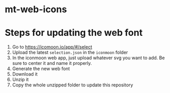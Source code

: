 # mt-web-icons

# Steps for updating the web font
1. Go to https://icomoon.io/app/#/select
2. Upload the latest ``selection.json`` in the ``iconmoon`` folder
3. In the iconmoon web app, just upload whatever svg you want to add. Be sure to center it and name it properly.
4. Generate the new web font
5. Download it
6. Unzip it
7. Copy the whole unzipped folder to update this repository
